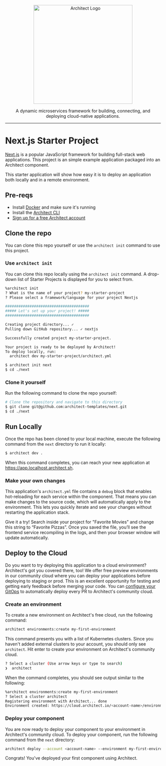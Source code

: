 <p align="center">
  <picture>
    <source media="(prefers-color-scheme: dark)" srcset="https://cdn.architect.io/logo/horizontal-inverted.png">
    <source media="(prefers-color-scheme: light)" srcset="https://cdn.architect.io/logo/horizontal.png">
    <img width="320" alt="Architect Logo" src="https://cdn.architect.io/logo/horizontal.png">
  </picture>
</p>

<p align="center">
  A dynamic microservices framework for building, connecting, and deploying cloud-native applications.
</p>

---

# Next.js Starter Project
[Next.js](https://nextjs.org/) is a popular JavaScript framework for building full-stack web applications. This project is an simple example application packaged into an Architect component.

This starter application will show how easy it is to deploy an application both locally and in a remote environment.

## Pre-reqs
* Install [Docker](https://docs.docker.com/get-docker/) and make sure it's running
* Install the [Architect CLI](https://github.com/architect-team/architect-cli)
* [Sign up for a free Architect account](https://cloud.architect.io/signup)

## Clone the repo
You can clone this repo yourself or use the `architect init` command to use this project.

### Use `architect init`
You can clone this repo locally using the `architect init` command. A drop-down list of Starter Projects is
displayed for you to select from.

```bash
%architect init
? What is the name of your project? my-starter-project
? Please select a framework/language for your project Nextjs

######################################
##### Let's set up your project! #####
######################################

Creating project directory... ✓
Pulling down GitHub repository... ✓ nextjs

Successfully created project my-starter-project.

Your project is ready to be deployed by Architect!
To deploy locally, run:
  architect dev my-starter-project/architect.yml
```

```sh
$ architect init next
$ cd ./next
```

### Clone it yourself
Run the following command to clone the repo yourself:

```sh
# Clone the repository and navigate to this directory
$ git clone git@github.com:architect-templates/next.git
$ cd ./next
```

## Run Locally
Once the repo has been cloned to your local machine, execute the following command from the `next` directory to run it locally:

```sh
$ architect dev .
```

When this command completes, you can reach your new application at https://app.localhost.architect.sh.
### Make your own changes

This application's `architect.yml` file contains a `debug` block that enables hot-reloading for each service
within the component. That means you can make changes to the source code, which will automatically apply to the environment. This lets you quickly iterate and see your changes without restarting the
application stack.

Give it a try! Search inside your project for "Favorite Movies” and change this string to “Favorite Pizzas”. Once you saved
the file, you’ll see the frontend service recompiling in the logs, and then your browser window will update automatically.

## Deploy to the Cloud
Do you want to try deploying this application to a cloud environment? Architect's got you covered there, too!
We offer free preview environments in our community cloud where you can deploy your applications
before deploying to staging or prod. This is an excellent opportunity for testing and getting early feedback before merging
your code. You can [configure your GitOps](https://docs.architect.io/tutorial/creating-a-component)
to automatically deploy every PR to Architect's community cloud.

### Create an environment

To create a new environment on Architect's
free cloud, run the following command:

```sh
architect environments:create my-first-environment
```
This command presents you with a list of Kubernetes clusters. Since you haven't added external clusters to your
account, you should only see `architect`. Hit enter to create your environment on Architect's community cloud.

```sh
? Select a cluster (Use arrow keys or type to search)
❯  architect
```
When the command completes, you should see output similar to the following:
```sh
%architect environments:create my-first-environment
? Select a cluster architect
Registering environment with Architect... done
Environment created: https://cloud.architect.io/<account-name>/environments/my-first-environment
```

### Deploy your component

You are now ready to deploy your component to your environment in Architect's community cloud. To deploy your component,
run the following command from the `next` directory:

```sh
architect deploy --account <account-name> --environment my-first-environment ./architect.yml
```
Congrats! You've deployed your first component using Architect.
